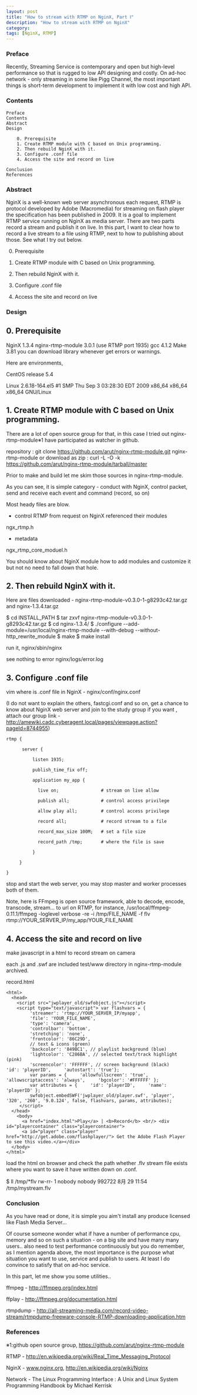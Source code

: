 ```yaml
---
layout: post
title: "How to stream with RTMP on NginX, Part Ⅰ"
description: "How to stream with RTMP on NginX"
category: 
tags: [NginX, RTMP]
---
```

### Preface

Recently, Streaming Service is contemporary and open but high-level performance so that is rugged to low API designing and costly. On ad-hoc network - only streaming in some like Pigg Channel, the most important things is short-term development to implement it with low cost and high API. 

### Contents

    Preface
    Contents
    Abstract
    Design

        0. Prerequisite
        1. Create RTMP module with C based on Unix programming.
        2. Then rebuild NginX with it.
        3. Configure .conf file
        4. Access the site and record on live

    Conclusion
    References

### Abstract

NginX is a well-known web server asynchronous each request, RTMP is protocol developed by Adobe (Macromedia) for streaming on flash player the specification has been published in 2009. It is a goal to implement RTMP service running on NginX as media server. There are two parts record a stream and publish it on live. In this part, I want to clear how to record a live stream to a file using RTMP, next to how to publishing about those. See what I try out below.

0. Prerequisite

1. Create RTMP module with C based on Unix programming.

2. Then rebuild NginX with it.

3. Configure .conf file

4. Access the site and record on live

### Design

## 0. Prerequisite

NginX 1.3.4
nginx-rtmp-module 3.0.1 (use RTMP port 1935)
gcc 4.1.2
Make 3.81
you can download library whenever get errors or warnings.

Here are environments,

CentOS release 5.4

Linux 2.6.18-164.el5 #1 SMP Thu Sep 3 03:28:30 EDT 2009 x86_64 x86_64 x86_64 GNU/Linux

## 1. Create RTMP module with C based on Unix programming.

There are a lot of open source group for that, in this case I tried out nginx-rtmp-module※1 have participated as watcher in github. 

repository : git clone https://github.com/arut/nginx-rtmp-module.git nginx-rtmp-module
or
download as zip : curl -L -O -k https://github.com/arut/nginx-rtmp-module/tarball/master

Prior to make and build let me skim those sources in nginx-rtmp-module.

As you can see, it is simple category - conduct with NginX, control packet, send and receive each event and command (record, so on)

Most heady files are blow.

- control RTMP from request on NginX referenced their modules

ngx_rtmp.h

- metadata 

ngx_rtmp_core_moduel.h

You should know about NginX module how to add modules and customize it but not no need to fall down that hole.

## 2. Then rebuild NginX with it.

Here are files downloaded - nginx-rtmp-module-v0.3.0-1-g8293c42.tar.gz and nginx-1.3.4.tar.gz

$ cd ﻿﻿INSTALL_PATH  $ tar zxvf nginx-rtmp-module-v0.3.0-1-g8293c42.tar.gz  $ cd nginx-1.3.4/  $ ./configure --add-module=/usr/local/nginx-rtmp-module --with-debug --without-http_rewrite_module  $ make  $ make install

run it, nginx/sbin/nginx

see nothing to error nginx/logs/error.log

## 3. Configure .conf file

vim where is .conf file in NginX - nginx/conf/nginx.conf

(I do not want to explain the others, fastcgi.conf and so on, get a chance to know about NginX web server and join to the study group if you want , attach our group link - http://amewiki.cadc.cyberagent.local/pages/viewpage.action?pageId=8744955)

```
rtmp {

      server {

          listen 1935;

          publish_time_fix off;

          application my_app {

          	live on;                # stream on live allow

 	        publish all;            # control access privilege
		
		    allow play all;         # control access privilege
	        
	        record all;             # record stream to a file
		
		    record_max_size 100M;   # set a file size 
	        
	        record_path /tmp;       # where the file is save 
          
          }
     
     }

}
```

stop and start the web server, you may stop master and worker processes both of them.

Note, here is FFmpeg is open source framework, able to decode, encode, transcode, stream... to url on RTMP, for instance, /usr/local/ffmpeg-0.11.1/ffmpeg -loglevel verbose -re -i /tmp/FILE_NAME  -f flv rtmp://YOUR_SERVER_IP/my_app/YOUR_FILE_NAME

## 4. Access the site and record on live

make javascript in a html to record stream on camera

each .js and .swf are included test/www directory in nginx-rtmp-module archived.

record.html

```
<html>
  <head>
    <script src="jwplayer_old/swfobject.js"></script>
    <script type="text/javascript"> var flashvars = {
         'streamer': 'rtmp://YOUR_SERVER_IP/myapp', 
         'file': 'YOUR_FILE_NAME',
         'type': 'camera',    
         'controlbar': 'bottom',     
         'stretching': 'none',     
         'frontcolor': '86C29D', 
         // text & icons (green)     
         'backcolor': '849BC1', // playlist background (blue)     
         'lightcolor': 'C286BA', // selected text/track highlight (pink)     
         'screencolor': 'FFFFFF', // screen background (black)     'id': 'playerID',     'autostart': 'true'};  
         var params = {     'allowfullscreen': 'true',     'allowscriptaccess': 'always',     'bgcolor': '#FFFFFF' }; 
         var attributes = {     'id': 'playerID',     'name': 'playerID' }; 
         swfobject.embedSWF('jwplayer_old/player.swf', 'player', '320', '260', '9.0.124', false, flashvars, params, attributes);
     </script> 
  </head> 
    <body> 
      <a href="index.html">Play</a> | <b>Record</b> <br/> <div id="playercontainer" class="playercontainer">
      <a id="player" class="player" href="http://get.adobe.com/flashplayer/"> Get the Adobe Flash Player to see this video.</a></div> 
  </body>
</html>
```

load the html on browser and check the path whether .flv stream file exists where you want to save it have written down on .conf.

$ ll /tmp/*flv rw-rr- 1 nobody nobody 992722 8月 29 11:54 /tmp/mystream.flv

### Conclusion

As you have read or done, it is simple you aim't install any produce licensed like Flash Media Server... 

Of course someone wonder what if have a number of performance cpu, memory and so on such a situation -  on a big site and have many many users.. also need to test performance continuously but you do remember, as I mention agenda above, the most importance is the purpose what situation you want to use, service and publish to users. At least I do convince to satisfy that on ad-hoc service.

In this part, let me show you some utilities..

ffmpeg - http://ffmpeg.org/index.html

ffplay - http://ffmpeg.org/documentation.html

rtmpdump - http://all-streaming-media.com/record-video-stream/rtmpdump-freeware-console-RTMP-downloading-application.htm

### References

※1:github open source group, https://github.com/arut/nginx-rtmp-module

RTMP - http://en.wikipedia.org/wiki/Real_Time_Messaging_Protocol

NginX - www.nginx.org, http://en.wikipedia.org/wiki/Nginx

Network - The Linux Programming Interface : A Unix and Linux System Programming Handbook by Michael Kerrisk 
